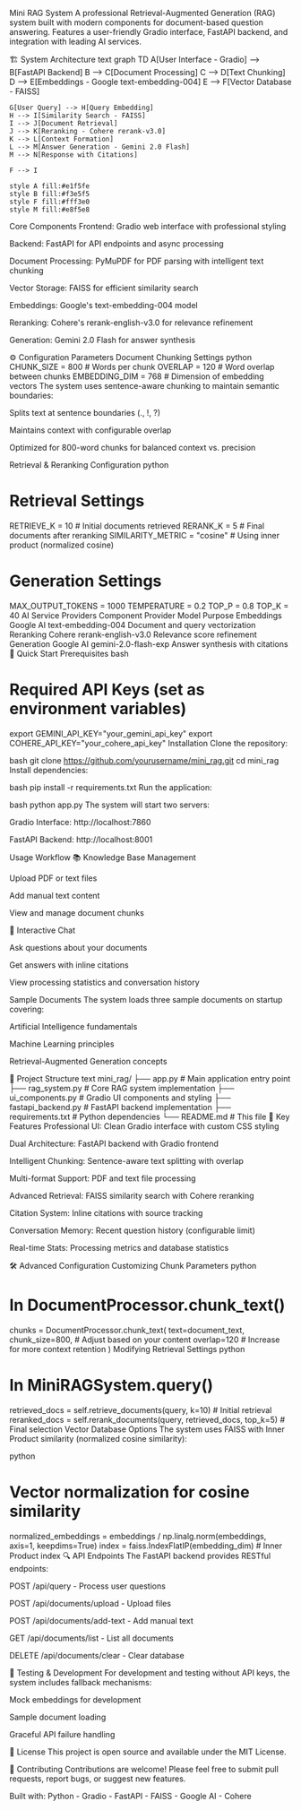 Mini RAG System
A professional Retrieval-Augmented Generation (RAG) system built with modern components for document-based question answering. Features a user-friendly Gradio interface, FastAPI backend, and integration with leading AI services.

🏗️ System Architecture
text
graph TD
    A[User Interface - Gradio] --> B[FastAPI Backend]
    B --> C[Document Processing]
    C --> D[Text Chunking]
    D --> E[Embeddings - Google text-embedding-004]
    E --> F[Vector Database - FAISS]
    
    G[User Query] --> H[Query Embedding]
    H --> I[Similarity Search - FAISS]
    I --> J[Document Retrieval]
    J --> K[Reranking - Cohere rerank-v3.0]
    K --> L[Context Formation]
    L --> M[Answer Generation - Gemini 2.0 Flash]
    M --> N[Response with Citations]
    
    F --> I
    
    style A fill:#e1f5fe
    style B fill:#f3e5f5
    style F fill:#fff3e0
    style M fill:#e8f5e8
Core Components
Frontend: Gradio web interface with professional styling

Backend: FastAPI for API endpoints and async processing

Document Processing: PyMuPDF for PDF parsing with intelligent text chunking

Vector Storage: FAISS for efficient similarity search

Embeddings: Google's text-embedding-004 model

Reranking: Cohere's rerank-english-v3.0 for relevance refinement

Generation: Gemini 2.0 Flash for answer synthesis

⚙️ Configuration Parameters
Document Chunking Settings
python
CHUNK_SIZE = 800          # Words per chunk
OVERLAP = 120            # Word overlap between chunks
EMBEDDING_DIM = 768      # Dimension of embedding vectors
The system uses sentence-aware chunking to maintain semantic boundaries:

Splits text at sentence boundaries (., !, ?)

Maintains context with configurable overlap

Optimized for 800-word chunks for balanced context vs. precision

Retrieval & Reranking Configuration
python
# Retrieval Settings
RETRIEVE_K = 10          # Initial documents retrieved
RERANK_K = 5            # Final documents after reranking
SIMILARITY_METRIC = "cosine"  # Using inner product (normalized cosine)

# Generation Settings
MAX_OUTPUT_TOKENS = 1000
TEMPERATURE = 0.2
TOP_P = 0.8
TOP_K = 40
AI Service Providers
Component	Provider	Model	Purpose
Embeddings	Google AI	text-embedding-004	Document and query vectorization
Reranking	Cohere	rerank-english-v3.0	Relevance score refinement
Generation	Google AI	gemini-2.0-flash-exp	Answer synthesis with citations
🚀 Quick Start
Prerequisites
bash
# Required API Keys (set as environment variables)
export GEMINI_API_KEY="your_gemini_api_key"
export COHERE_API_KEY="your_cohere_api_key"
Installation
Clone the repository:

bash
git clone https://github.com/yourusername/mini_rag.git
cd mini_rag
Install dependencies:

bash
pip install -r requirements.txt
Run the application:

bash
python app.py
The system will start two servers:

Gradio Interface: http://localhost:7860

FastAPI Backend: http://localhost:8001

Usage Workflow
📚 Knowledge Base Management

Upload PDF or text files

Add manual text content

View and manage document chunks

💬 Interactive Chat

Ask questions about your documents

Get answers with inline citations

View processing statistics and conversation history

Sample Documents
The system loads three sample documents on startup covering:

Artificial Intelligence fundamentals

Machine Learning principles

Retrieval-Augmented Generation concepts

📁 Project Structure
text
mini_rag/
├── app.py                 # Main application entry point
├── rag_system.py         # Core RAG system implementation
├── ui_components.py      # Gradio UI components and styling
├── fastapi_backend.py    # FastAPI backend implementation
├── requirements.txt      # Python dependencies
└── README.md            # This file
🔧 Key Features
Professional UI: Clean Gradio interface with custom CSS styling

Dual Architecture: FastAPI backend with Gradio frontend

Intelligent Chunking: Sentence-aware text splitting with overlap

Multi-format Support: PDF and text file processing

Advanced Retrieval: FAISS similarity search with Cohere reranking

Citation System: Inline citations with source tracking

Conversation Memory: Recent question history (configurable limit)

Real-time Stats: Processing metrics and database statistics

🛠️ Advanced Configuration
Customizing Chunk Parameters
python
# In DocumentProcessor.chunk_text()
chunks = DocumentProcessor.chunk_text(
    text=document_text,
    chunk_size=800,    # Adjust based on your content
    overlap=120        # Increase for more context retention
)
Modifying Retrieval Settings
python
# In MiniRAGSystem.query()
retrieved_docs = self.retrieve_documents(query, k=10)  # Initial retrieval
reranked_docs = self.rerank_documents(query, retrieved_docs, top_k=5)  # Final selection
Vector Database Options
The system uses FAISS with Inner Product similarity (normalized cosine similarity):

python
# Vector normalization for cosine similarity
normalized_embeddings = embeddings / np.linalg.norm(embeddings, axis=1, keepdims=True)
index = faiss.IndexFlatIP(embedding_dim)  # Inner Product index
🔍 API Endpoints
The FastAPI backend provides RESTful endpoints:

POST /api/query - Process user questions

POST /api/documents/upload - Upload files

POST /api/documents/add-text - Add manual text

GET /api/documents/list - List all documents

DELETE /api/documents/clear - Clear database

🧪 Testing & Development
For development and testing without API keys, the system includes fallback mechanisms:

Mock embeddings for development

Sample document loading

Graceful API failure handling

📝 License
This project is open source and available under the MIT License.

🤝 Contributing
Contributions are welcome! Please feel free to submit pull requests, report bugs, or suggest new features.

Built with: Python - Gradio - FastAPI - FAISS - Google AI - Cohere


